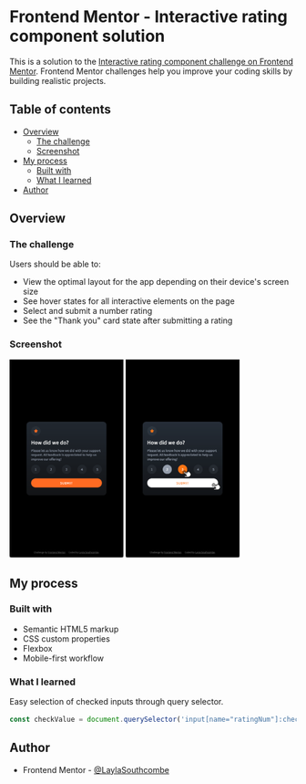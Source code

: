 # Frontend Mentor - Interactive rating component solution

This is a solution to the [Interactive rating component challenge on Frontend Mentor](https://www.frontendmentor.io/challenges/interactive-rating-component-koxpeBUmI). Frontend Mentor challenges help you improve your coding skills by building realistic projects. 

## Table of contents

- [Overview](#overview)
  - [The challenge](#the-challenge)
  - [Screenshot](#screenshot)
- [My process](#my-process)
  - [Built with](#built-with)
  - [What I learned](#what-i-learned)
- [Author](#author)

## Overview

### The challenge

Users should be able to:

- View the optimal layout for the app depending on their device's screen size
- See hover states for all interactive elements on the page
- Select and submit a number rating
- See the "Thank you" card state after submitting a rating

### Screenshot
<img src="./images/resting_state.png" width="200px">
<img src="./images/active_states.png" width="200px">

## My process

### Built with

- Semantic HTML5 markup
- CSS custom properties
- Flexbox
- Mobile-first workflow

### What I learned

Easy selection of checked inputs through query selector.

```js
const checkValue = document.querySelector('input[name="ratingNum"]:checked')
```

## Author
- Frontend Mentor - [@LaylaSouthcombe](https://www.frontendmentor.io/profile/LaylaSouthcombe)
